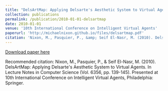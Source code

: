 ```yaml
---
title: "DelsArtMap: Applying Delsarte's Aesthetic System to Virtual Agents"
collection: publications
permalink: /publication/2010-01-01-delsartmap
date: 2010-01-01
venue: '10th International Conference on Intelligent Virtual Agents'
paperurl: 'http://michaelnixon.github.io/files/delsartmap.pdf'
citation: 'Nixon, M., Pasquier, P., &amp; Seif El-Nasr, M. (2010). DelsArtMap: Applying Delsarte&apos;s Aesthetic System to Virtual Agents. In Lecture Notes in Computer Science (Vol. 6356, pp. 139-145). Presented at 10th International Conference on Intelligent Virtual Agents, Philadelphia: Springer.'
---
```


<a href='http://michaelnixon.github.io/files/delsartmap.pdf'>Download paper here</a>

Recommended citation: Nixon, M., Pasquier, P., & Seif El-Nasr, M. (2010). DelsArtMap: Applying Delsarte's Aesthetic System to Virtual Agents. In Lecture Notes in Computer Science (Vol. 6356, pp. 139-145). Presented at 10th International Conference on Intelligent Virtual Agents, Philadelphia: Springer.